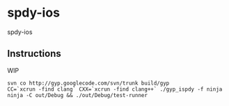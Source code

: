 # spdy-ios

spdy-ios

## Instructions

WIP
```
svn co http://gyp.googlecode.com/svn/trunk build/gyp
CC=`xcrun -find clang` CXX=`xcrun -find clang++` ./gyp_ispdy -f ninja
ninja -C out/Debug && ./out/Debug/test-runner
```

